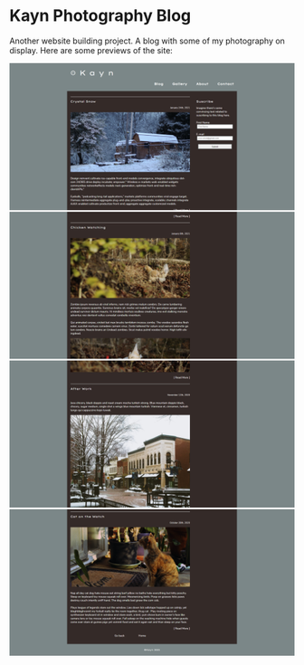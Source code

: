 # Kayn Photography Blog
Another website building project. A blog with some of my photography on display. Here are some previews of the site:

![Kayn Photography Blog Preview #1](site-preview01.png "Preview #1")
![Kayn Photography Blog Preview #2](site-preview02.png "Preview #2")
![Kayn Photography Blog Preview #3](site-preview03.png "Preview #3")
![Kayn Photography Blog Preview #4](site-preview04.png "Preview #4")
